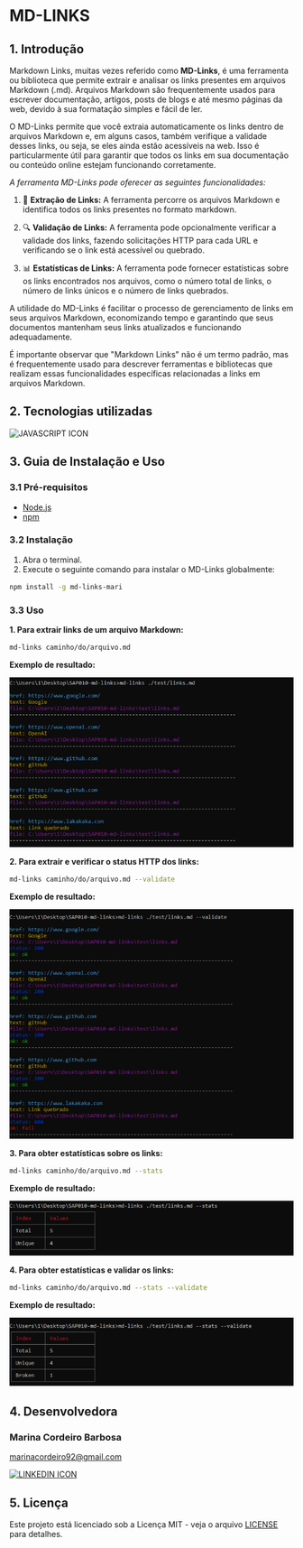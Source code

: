 # MD-LINKS
## 1. Introdução
Markdown Links, muitas vezes referido como **MD-Links**, é uma ferramenta ou biblioteca que permite extrair e analisar os links presentes em arquivos Markdown (.md). Arquivos Markdown são frequentemente usados para escrever documentação, artigos, posts de blogs e até mesmo páginas da web, devido à sua formatação simples e fácil de ler.


O MD-Links permite que você extraia automaticamente os links dentro de arquivos Markdown e, em alguns casos, também verifique a validade desses links, ou seja, se eles ainda estão acessíveis na web. Isso é particularmente útil para garantir que todos os links em sua documentação ou conteúdo online estejam funcionando corretamente.


*A ferramenta MD-Links pode oferecer as seguintes funcionalidades:*


1. 📎 **Extração de Links:** A ferramenta percorre os arquivos Markdown e identifica todos os links presentes no formato markdown.


2. 🔍 **Validação de Links:** A ferramenta pode opcionalmente verificar a validade dos links, fazendo solicitações HTTP para cada URL e verificando se o link está acessível ou quebrado.


3. 📊 **Estatísticas de Links:** A ferramenta pode fornecer estatísticas sobre os links encontrados nos arquivos, como o número total de links, o número de links únicos e o número de links quebrados.


A utilidade do MD-Links é facilitar o processo de gerenciamento de links em seus arquivos Markdown, economizando tempo e garantindo que seus documentos mantenham seus links atualizados e funcionando adequadamente.


É importante observar que "Markdown Links" não é um termo padrão, mas é frequentemente usado para descrever ferramentas e bibliotecas que realizam essas funcionalidades específicas relacionadas a links em arquivos Markdown.


## 2. Tecnologias utilizadas
![JAVASCRIPT ICON](https://skillicons.dev/icons?i=js,nodejs,jest,git,vscode)


## 3. Guia de Instalação e Uso
### 3.1 Pré-requisitos
- [Node.js](https://nodejs.org/)
- [npm](https://www.npmjs.com/)


### 3.2 Instalação
1. Abra o terminal.
2. Execute o seguinte comando para instalar o MD-Links globalmente:
```bash
npm install -g md-links-mari
```
### 3.3 Uso


**1. Para extrair links de um arquivo Markdown:**
```bash
md-links caminho/do/arquivo.md
```
**Exemplo de resultado:**


![Extrair links](<src/img/links.png>)


**2. Para extrair e verificar o status HTTP dos links:**


```bash
md-links caminho/do/arquivo.md --validate
```
**Exemplo de resultado:**


![Links validate](<src/img/validate.png>)


**3. Para obter estatísticas sobre os links:**


```bash
md-links caminho/do/arquivo.md --stats
```
**Exemplo de resultado:**


![Link stats](<src/img/stats.png>)


**4. Para obter estatísticas e validar os links:**


```bash
md-links caminho/do/arquivo.md --stats --validate
```
**Exemplo de resultado:**


![Link validate and stats](<src/img/stats-validate.png>)


## 4. Desenvolvedora


### Marina Cordeiro Barbosa


marinacordeiro92@gmail.com


[![LINKEDIN ICON](https://skillicons.dev/icons?i=linkedin)](https://www.linkedin.com/in/marina-cordeiro-a4b658124/)


## 5. Licença


Este projeto está licenciado sob a Licença MIT - veja o arquivo [LICENSE](./LICENSE.txt) para detalhes.